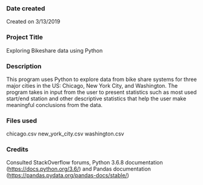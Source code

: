 ### Date created

Created on 3/13/2019

### Project Title

Exploring Bikeshare data using Python

### Description

This program uses Python to explore data from bike share systems for three major cities in the US: Chicago, New York City, and Washington.
The program takes in input from the user to present statistics such as most used start/end station and other descriptive statistics that help the user make meaningful conclusions from the data.


### Files used

chicago.csv
new_york_city.csv
washington.csv


### Credits

Consulted StackOverflow forums, Python 3.6.8 documentation (https://docs.python.org/3.6/) and Pandas documentation (https://pandas.pydata.org/pandas-docs/stable/)

